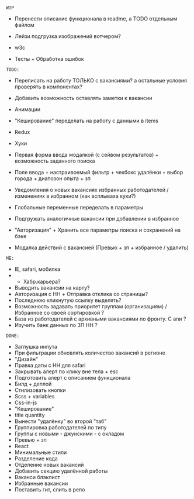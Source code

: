 `WIP`

* Перенести описание функционала в readme, а TODO отдельным файлом

* Лейзи подгрузка изображений вотчером?

* w3c

* Тесты + Обработка ошибок
 
`TODO:`

* Переписать на работу ТОЛЬКО с вакансиями? а остальные условия проверять в компонентах?

* Добавить возможность оставлять заметки к вакансии
* Анимации
* "Кеширование" переделать на работу с данными в items
* Redux
* Хуки
* Первая форма ввода модалкой (с сейвом результатов) + возможность заданного поиска
* Поле ввода + настраивоемый фильтр + чекбокс удалёнки + выбор города + диапозон опыта + зп
* Уведомления о новых вакансиях избранных работодателей / изменениях в избранном (как всплываха куки?)
* Глобальные переменные переделать в параметры
* Подгружать аналогичные вакансии при добавлении в избранное
* "Авторизация" + Хранить все параметры поиска и сохранений на бэке
* Модалка действий с вакансией (Превью + зп + избранное / удалить)

`МБ:`

* IE, safari, мобилка
* + Хабр.карьера?
* Выводить вакансии на карту?
* Авторизация с HH + Отправка отклика со страницы?
* Последнюю кликнутую ссылку выделять?
* Возможность задавать приоритет группам (организациям) / Избранное со своей сортировкой ?
* База из работодателей с архивными вакансиями по фронту. С апи ?
* Изучить банк данных по ЗП HH ?

`DONE:`

* Заглушка инпута
* При фильтрации обновлять количество вакансий в регионе
* "Дизайн"
* Правка даты с HH для safari
* Закрывать алерт по клику вне тела + esc
* Подготовить алерт с описанием функционала
* Билд + деплой
* Стилизовать кнопки
* Scss + variables
* Css-in-js
* "Кеширование"
* title quantity
* Вынести "удалёнку" во второй "таб"
* Группировка работодателей по типу
* Группы с новыми - джунскими - с окладом
* Превью + зп
* React
* Минимальные стили
* Разделение кода
* Отделение новых вакансий
* Добавить секцию удалённой работы
* Ваканси блэклист
* Избранные вакансии
* Поставить гит, слить в репо